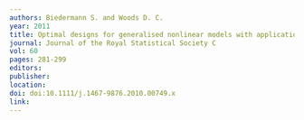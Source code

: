 ```yaml
---
authors: Biedermann S. and Woods D. C. 
year: 2011 
title: Optimal designs for generalised nonlinear models with application to second harmonic generation experiments 
journal: Journal of the Royal Statistical Society C 
vol: 60 
pages: 281-299 
editors: 
publisher: 
location: 
doi: doi:10.1111/j.1467-9876.2010.00749.x 
link: 
---
```

 
